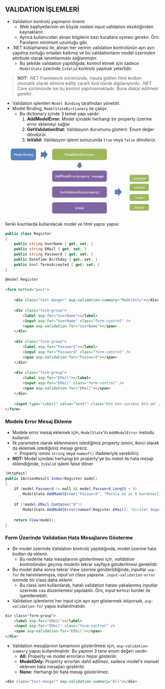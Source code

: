 ## VALIDATION İŞLEMLERİ

- Validation kontrolü yapmanın önemi
    - Web zaafiyetlerinin en büyük nedeni input validation eksikliğinden kaynaklanır.
    - Ayrıca kullanıcıdan alınan bilgilerin bazı kurallara uyması gerekir. Örn: Parolanın minimum uzunluğu gibi.
- .NET kütüphanesi ile, alınan her verinin validation kontrolünün ayrı ayrı yapılma zorluğu ortadan kalkmış ve bu validationların model üzerinden attribute olarak tanımlanması sağlanmıştır.
    - Bu şekilde validation yapıldığıda, kontrol etmek için sadece `ModelState` üzerinde `IsValid` kontrolü yapmak yeterlidir.

> **NOT:** .NET Framework sürümünde, inputa gidilen html kodları otomatik olarak elimine edilip zararlı kod olarak algılanıyordu. .NET Core sürümünde ise bu kontrol yapılmamaktadır. Buna dikkat edilmesi gerekir.

- Validation işlemleri `Model Binding` tarafından yönetilir.
- Model Binding, `ModelStateDictionary` ile çalışır.
    - Bu dictionary içinde 3 temel yapı vardır: 
        1. **AddModelError:** Model içindeki herhangi bir property üzerine error eklemeyi sağlar
        2. **GetValidationStat:** Validasyon durumunu gösterir. Enum değer döndürür.
        3. **IsValid:** Validasyon işlemi sonucunda `true` veya `false` döndürür.

<p align="center">
    <img src="assets/08.png" style="max-height:350px">
</p>

İleriki kısımlarda kullanılacak model ve html yapısı yapısı:
```cs
public class Register
{
    public string UserName { get; set; }
    public string EMail { get; set; }
    public string Password { get; set; }
    public DateTime Birthday { get; set; }
    public bool TermsAccepted { get; set; }
}
```

```html
@model Register

<form method="post">

    <div class="text-danger" asp-validation-summary="ModelOnly"></div>

    <div class="form-group">
        <label asp-for="UserName"></label>
        <input asp-for="UserName" class="form-control" />
        <span asp-validation-for="UserName"></span>        
    </div>

    <div class="form-group">
        <label asp-for="Password"></label>
        <input asp-for="Password" class="form-control" />
        <span asp-validation-for="Password"></span>
    </div>

    <div class="form-group">
        <label asp-for="EMail"></label>
        <input asp-for="EMail" class="form-control" />
        <span asp-validation-for="EMail"></span>
    </div>

    <input type="submit" value="Send!" class="btn btn-success btn-sm" />
</form>
```

### Modele Error Mesaj Ekleme

- Modele error mesaj eklemek için, `ModelState`'in `AddModelError` metodu kullanılır.
- İlk parametre olarak eklenmesini istediğimiz property ismini, ikinci olarak da eklemek istediğimiz mesajı gireriz.
    - Property ismini `string` veya `nameof()` ifadeleriyle verebiliriz.
- **NOT:** Model içindeki herhangi bir property'ye bu metot ile hata mesajı eklendiğinde, `IsValid` işlemi false döner.

```cs
[HttpPost]
public IActionResult Index(Register model)
{
    if (model.Password != null && model.Password.Length < 6)
        ModelState.AddModelError("Password", "Parola en az 6 karakterli olmalıdır.");

    if (!model.EMail.Contains("@"))
        ModelState.AddModelError(nameof(Register.EMail), "Girilen değer email olmalıdır!");

    return View(model);
}
```

### Form Üzerinde Validation Hata Mesajlarını Gösterme

- Bir model üzerinde Validation kontrolü yapıldığında, model üzerine hata kodları da eklenir.
    - Bu nedenle hata mesajlarının gösterilmesi için, *validation kontrolünden geçmiş modelin* tekrar sayfaya gönderilmesi gereklidir.
- Bu model daha sonra tekrar View üzerine gönderildiğinde, inputlar `asp-for` ile tanımlanmışsa, input'un class yapısına `.input-validation-error` isminde bir class daha eklenir.
    - Bu class ismi kullanılarak, hatalı validation hatası yakalanmış inputlar üzerinde css düzenlemesi yapılabilir. Örn, input kırmızı border ile işaretlenebilir.  
- Validation işlemlerini her input için ayrı ayrı göstermek istiyorsak, `asp-validation-for` yapısı kullanılmalıdır.

```html
div class="form-group">
    <label asp-for="EMail"></label>
    <input asp-for="EMail" class="form-control" />
    <span asp-validation-for="EMail"></span>
</div>
```

- Validation mesajlarının tamamının gösterilmesi için, `asp-validation-summary` yapısı kullanılmalıdır. Bu yapının 3 tane enum değeri vardır: 
    - **All:** Property ve model errorların hepsi gösterilir.
    - **ModelOnly:** Property errorları dahil edilmez, sadece model'e manuel eklenen hata mesajları gösterilir.
    - **None:** Herhangi bir hata mesajı gösterilmez.

```html
<div class="text-danger" asp-validation-summary="All"></div>
```